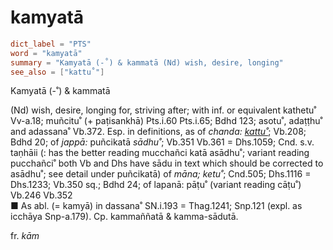 # kamyatā

``` toml
dict_label = "PTS"
word = "kamyatā"
summary = "Kamyatā (-˚) & kammatā (Nd) wish, desire, longing"
see_also = ["kattu˚"]
```

Kamyatā (\-˚) & kammatā

(Nd) wish, desire, longing for, striving after; with inf. or equivalent kathetu˚ Vv\-a.18; muñcitu˚ (\+ paṭisankhā) Pts.i.60 Pts.i.65; Bdhd 123; asotu˚, adaṭṭhu˚ and adassana˚ Vb.372. Esp. in definitions, as of *chanda:* *[kattu˚](kattu˚.md)*; Vb.208; Bdhd 20; of *jappā:* puñcikatā *sādhu˚*; Vb.351 Vb.361 = Dhs.1059; Cnd. s.v. taṇhāii (: has the better reading mucchañci katā asādhu˚; variant reading pucchañci˚ both Vb and Dhs have sādu in text which should be corrected to asādhu˚; see detail under puñcikatā) of *māna;* *ketu˚*; Cnd.505; Dhs.1116 = Dhs.1233; Vb.350 sq.; Bdhd 24; of lapanā: pāṭu˚ (variant reading cāṭu˚) Vb.246 Vb.352  
■ As abl. (= kamyā) in dassana˚ SN.i.193 = Thag.1241; Snp.121 (expl. as icchāya Snp\-a.179). Cp. kammaññatā & kamma\-sādutā.

fr. *kām*

